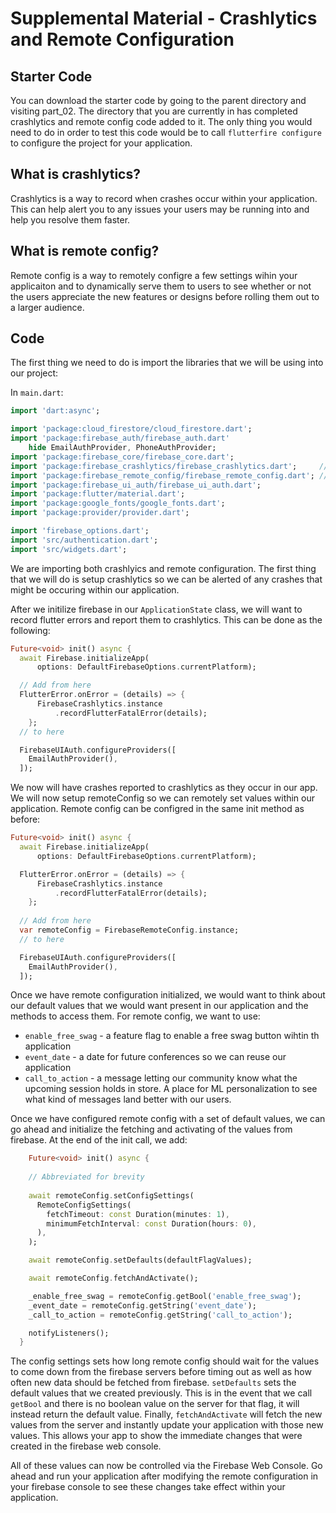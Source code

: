 # Supplemental Material - Crashlytics and Remote Configuration

## Starter Code
You can download the starter code by going to the parent directory and visiting part_02. The directory that you are currently in has completed crashlytics and remote config code added to it. The only thing you would need to do in order to test this code would be to call `flutterfire configure` to configure the project for your application.

## What is crashlytics?
Crashlytics is a way to record when crashes occur within your application. This can help alert you to any issues your users may be running into and help you resolve them faster.

## What is remote config?
Remote config is a way to remotely configre a few settings wihin your applicaiton and to dynamically serve them to users to see whether or not the users appreciate the new features or designs before rolling them out to a larger audience.

## Code

The first thing we need to do is import the libraries that we will be using into our project:

In `main.dart`:

```dart
import 'dart:async';

import 'package:cloud_firestore/cloud_firestore.dart';
import 'package:firebase_auth/firebase_auth.dart'
    hide EmailAuthProvider, PhoneAuthProvider;
import 'package:firebase_core/firebase_core.dart';
import 'package:firebase_crashlytics/firebase_crashlytics.dart';     // new
import 'package:firebase_remote_config/firebase_remote_config.dart'; // new
import 'package:firebase_ui_auth/firebase_ui_auth.dart';
import 'package:flutter/material.dart';
import 'package:google_fonts/google_fonts.dart';
import 'package:provider/provider.dart';

import 'firebase_options.dart';
import 'src/authentication.dart';
import 'src/widgets.dart';
```

We are importing both crashlyics and remote configuration. The first thing that we will do is setup crashlytics so we can be alerted of any crashes that might be occuring within our application.

After we initilize firebase in our `ApplicationState` class, we will want to record flutter errors and report them to crashlytics. This can be done as the following:

```dart
Future<void> init() async {
  await Firebase.initializeApp(
      options: DefaultFirebaseOptions.currentPlatform);

  // Add from here
  FlutterError.onError = (details) => {
      FirebaseCrashlytics.instance
          .recordFlutterFatalError(details);
    };
  // to here

  FirebaseUIAuth.configureProviders([
    EmailAuthProvider(),
  ]);
```

We now will have crashes reported to crashlytics as they occur in our app. We will now setup remoteConfig so we can remotely set values within our application. Remote config can be configred in the same init method as before:

```dart 
Future<void> init() async {
  await Firebase.initializeApp(
      options: DefaultFirebaseOptions.currentPlatform);

  FlutterError.onError = (details) => {
      FirebaseCrashlytics.instance
          .recordFlutterFatalError(details);
    };
  
  // Add from here
  var remoteConfig = FirebaseRemoteConfig.instance;
  // to here

  FirebaseUIAuth.configureProviders([
    EmailAuthProvider(),
  ]);
```

Once we have remote configuration initialized, we would want to think about our default values that we would want present in our application and the methods to access them. For remote config, we want to use:
* `enable_free_swag` - a feature flag to enable a free swag button wihtin th application
* `event_date`       - a date for future conferences so we can reuse our application
* `call_to_action`   - a message letting our community know what the upcoming session holds in store. A place for ML personalization to see what kind of messages land better with our users.

Once we have configured remote config with a set of default values, we can go ahead and initialize the fetching and activating of the values from firebase. At the end of the init call, we add:

```dart
    Future<void> init() async {
    
    // Abbreviated for brevity
    
    await remoteConfig.setConfigSettings(
      RemoteConfigSettings(
        fetchTimeout: const Duration(minutes: 1),
        minimumFetchInterval: const Duration(hours: 0),
      ),
    );

    await remoteConfig.setDefaults(defaultFlagValues);

    await remoteConfig.fetchAndActivate();

    _enable_free_swag = remoteConfig.getBool('enable_free_swag');
    _event_date = remoteConfig.getString('event_date');
    _call_to_action = remoteConfig.getString('call_to_action');

    notifyListeners();
  }
```

The config settings sets how long remote config should wait for the values to come down from the firebase servers before timing out as well as how often new data should be fetched from firebase. `setDefaults` sets the default values that we created previously. This is in the event that we call `getBool` and there is no boolean value on the server for that flag, it will instead return the default value. Finally, `fetchAndActivate` will fetch the new values from the server and instantly update your application with those new values. This allows your app to show the immediate changes that were created in the firebase web console.

All of these values can now be controlled via the Firebase Web Console. Go ahead and run your application after modifying the remote configuration in your firebase console to see these changes take effect within your application.
